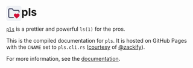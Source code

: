 # <img src="https://raw.githubusercontent.com/pls-rs/.github/main/profile/readme_assets/logo.png" height="40" width="40" align="left"> pls

[`pls`](https://pls.cli.rs/) is a prettier and powerful `ls(1)` for the pros.

This is the compiled documentation for `pls`. It is hosted on GitHub Pages with
the `CNAME` set to `pls.cli.rs` ([courtesy](https://cli.rs/) of
[@zackify](https://github.com/zackify)).

For more information, see the [documentation](https://pls.cli.rs/).

